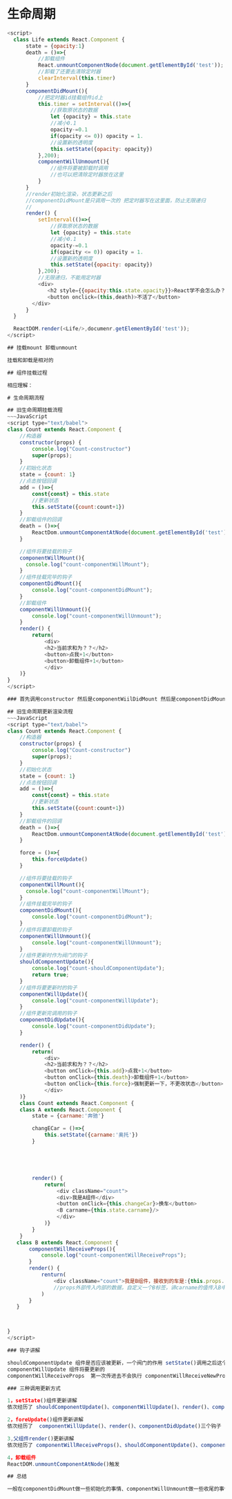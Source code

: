 # 生命周期

~~~JavaScript
<script>
  class Life extends React.Component {
      state = {opacity:1}
      death = ()=>{
          //卸载组件
          React.unmountComponentNode(document.getElementById('test'));
          //卸载了还要去清除定时器
          clearInterval(this.timer)
      }
      compomentDidMount(){
          //把定时器id挂载组件id上
          this.timer = setInterval(()=>{
              //获取原状态的数据
              let {opacity} = this.state
              //减小0.1
              opacity-=0.1
              if(opacity <= 0)) opacity = 1.
              //设置新的透明度
              this.setState({opacity: opacity})
          },200);
          componentWillUnmount(){
              //组件将要被卸载时调用
              //也可以把清除定时器放在这里
          }
      }
      //render初始化渲染，状态更新之后   
      //componentDidMount是只调用一次的 把定时器写在这里面，防止无限递归
      //
      render() {
          setInterval(()=>{
              //获取原状态的数据
              let {opacity} = this.state
              //减小0.1
              opacity-=0.1
              if(opacity <= 0)) opacity = 1.
              //设置新的透明度
              this.setState({opacity: opacity})
          },200);
          //无限递归，不能用定时器
          <div>
             <h2 style={{opacity:this.state.opacity}}>React学不会怎么办？</h2>
             <button onclick=(this,death)>不活了</button>
        </div>
      }
  }

  ReactDOM.render(<Life/>,documenr.getElementById('test'));
</script>

## 挂载mount 卸载unmount

挂载和卸载是相对的

## 组件挂载过程

相应理解：

# 生命周期流程

## 旧生命周期挂载流程
~~~JavaScript
<script type="text/babel">
class Count extends React.Component {
    //构造器
    constructor(props) {
        console.log("Count-constructor")
        super(props);
    }
    //初始化状态
    state = {count: 1}
    //点击按钮回调
    add = ()=>{
        const{const} = this.state
        //更新状态
        this.setState({count:count+1})
    }
    //卸载组件的回调
    death = ()=>{
        ReactDom.unmountComponentAtNode(document.getElementById('test'))
    }

    //组件将要挂载的钩子
    componentWillMount(){
      console.log("count-componentWillMount");
    }
    //组件挂载完毕的钩子
    componentDidMount(){
        console.log("count-componentDidMount");
    }
    //卸载组件
    componentWillUnmount(){
        console.log("count-componentWillUnmount");
    }
    render() { 
        return(
            <div>
            <h2>当前求和为？？</h2>
            <button>点我+1</button>
            <button>卸载组件+1</button>
            </div>
    )}
}
</script>

### 首先调用constructor 然后是componentWiilDidMount 然后是componentDidMount 然后调用render钩子渲染

## 旧生命周期更新渲染流程
~~~JavaScript
<script type="text/babel">
class Count extends React.Component {
    //构造器
    constructor(props) {
        console.log("Count-constructor")
        super(props);
    }
    //初始化状态
    state = {count: 1}
    //点击按钮回调
    add = ()=>{
        const{const} = this.state
        //更新状态
        this.setState({count:count+1})
    }
    //卸载组件的回调
    death = ()=>{
        ReactDom.unmountComponentAtNode(document.getElementById('test'))
    }

    force = ()=>{
        this.forceUpdate()
    }

    //组件将要挂载的钩子
    componentWillMount(){
      console.log("count-componentWillMount");
    }
    //组件挂载完毕的钩子
    componentDidMount(){
        console.log("count-componentDidMount");
    }
    //组件将要卸载的钩子
    componentWillUnmount(){
        console.log("count-componentWillUnmount");
    }
    //组件更新时作为阀门的钩子
    shouldComponentUpdate(){
        console.log("count-shouldComponentUpdate");
        return true;
    }
    //组件将要更新时的钩子
    componentWillUpdate(){
        console.log("count-componentWillUpdate");
    }
    //组件更新完调用的钩子
    componentDidUpdate(){
        console.log("count-componentDidUpdate");
    }

    render() { 
        return(
            <div>
            <h2>当前求和为？？</h2>
            <button onClick={this.add}>点我+1</button>
            <button onClick={this.death}>卸载组件+1</button>
            <button onClick={this.force}>强制更新一下，不更改状态</button>
            </div>
    )}
    class Count extends React.Component {
    class A extends React.Component {
        state = {carname:'奔驰'}

        changECar = ()=>{
            this.setState({carname:'奥托'})
        }





        render() { 
            return(
                <div className="count">
                <div>我是A组件</div>
                <button onClick={this.changeCar}>换车</button>
                <B carname={this.state.carname}/>
                </div>
            )}
        }
    }
   class B extends React.Component {
       componentWillReceiveProps(){
           console.log("count-componentWillReceiveProps");
       }
       render() { 
           renturn(
               <div className="count">我是B组件，接收到的车是:{this.props.carname}</div>
               //props外部传入内部的数据，自定义一个B标签，讲carname的值传入B中
           )
       }
   }



}
</script>

### 钩子讲解

shouldComponentUpdate 组件是否应该被更新，一个阀门的作用 setState()调用之后这个钩子进行判断 不写自动返回ture
componentWillUpdate 组件将要更新的
componentWillReceiveProps  第一次传进去不会执行 componentWillReceiveNewProps

### 三种调用更新方式

1，setState()组件更新讲解
依次经历了 shouldComponentUpdate()、componentWillUpdate()、render()、componentDidUpdate()等四个钩子

2，foreUpdate()组件更新讲解
依次经历了  componentWillUpdate()、render()、componentDidUpdate()三个钩子

3,父组件render()更新讲解
依次经历了 componentWillReceiveProps()、shouldComponentUpdate()、componentWillUpdate()、render()、componentDidUpdate()等五个钩子

4，卸载组件
ReactDOM.unmountComponentAtNode()触发

## 总结

一般在componentDidMount做一些初始化的事情、componentWillUnmount做一些收尾的事情
